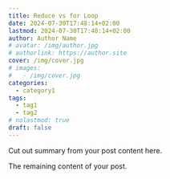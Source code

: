 ```yaml
---
title: Reduce vs for Loop
date: 2024-07-30T17:48:14+02:00
lastmod: 2024-07-30T17:48:14+02:00
author: Author Name
# avatar: /img/author.jpg
# authorlink: https://author.site
cover: /img/cover.jpg
# images:
#   - /img/cover.jpg
categories:
  - category1
tags:
  - tag1
  - tag2
# nolastmod: true
draft: false
---
```


Cut out summary from your post content here.

<!--more-->

The remaining content of your post.
